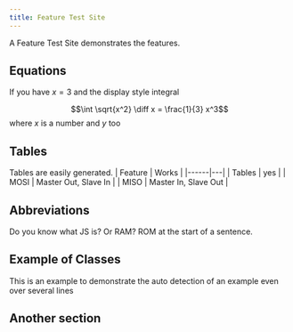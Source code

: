 ```yaml
---
title: Feature Test Site
---
```


A Feature Test Site demonstrates the features.


## Equations
If you have $x=3$ and the display style integral

$$\int \sqrt{x^2} \diff x = \frac{1}{3} x^3$$
where $x$ is a number and $y$ too

## Tables
Tables are easily generated.
| Feature | Works |
|------|---|
| Tables | yes |
| MOSI | Master Out, Slave In |
| MISO | Master In, Slave Out |


## Abbreviations
Do you know what JS is? Or RAM? ROM at the start of a sentence.


## Example of Classes
This is an example to demonstrate the auto detection of an example
even over several lines


## Another section